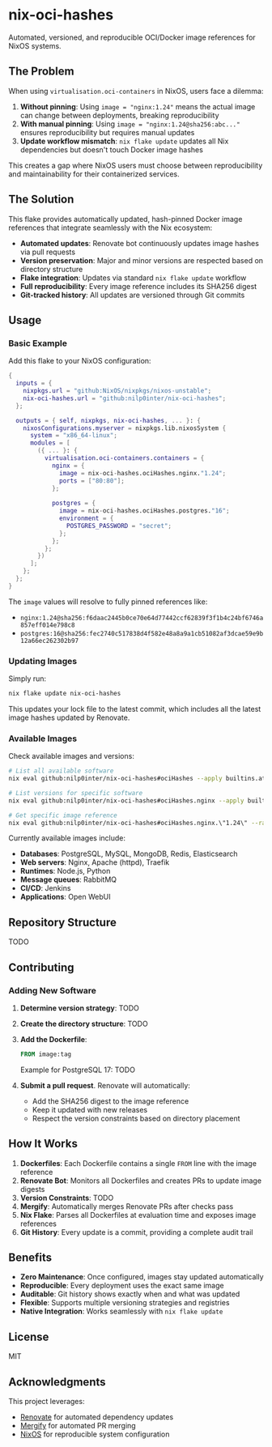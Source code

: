 # nix-oci-hashes

Automated, versioned, and reproducible OCI/Docker image references for NixOS systems.

## The Problem

When using `virtualisation.oci-containers` in NixOS, users face a dilemma:

1. **Without pinning**: Using `image = "nginx:1.24"` means the actual image can change between deployments, breaking reproducibility
2. **With manual pinning**: Using `image = "nginx:1.24@sha256:abc..."` ensures reproducibility but requires manual updates
3. **Update workflow mismatch**: `nix flake update` updates all Nix dependencies but doesn't touch Docker image hashes

This creates a gap where NixOS users must choose between reproducibility and maintainability for their containerized services.

## The Solution

This flake provides automatically updated, hash-pinned Docker image references that integrate seamlessly with the Nix ecosystem:

- **Automated updates**: Renovate bot continuously updates image hashes via pull requests
- **Version preservation**: Major and minor versions are respected based on directory structure
- **Flake integration**: Updates via standard `nix flake update` workflow
- **Full reproducibility**: Every image reference includes its SHA256 digest
- **Git-tracked history**: All updates are versioned through Git commits

## Usage

### Basic Example

Add this flake to your NixOS configuration:

```nix
{
  inputs = {
    nixpkgs.url = "github:NixOS/nixpkgs/nixos-unstable";
    nix-oci-hashes.url = "github:nilp0inter/nix-oci-hashes";
  };

  outputs = { self, nixpkgs, nix-oci-hashes, ... }: {
    nixosConfigurations.myserver = nixpkgs.lib.nixosSystem {
      system = "x86_64-linux";
      modules = [
        ({ ... }: {
          virtualisation.oci-containers.containers = {
            nginx = {
              image = nix-oci-hashes.ociHashes.nginx."1.24";
              ports = ["80:80"];
            };
            
            postgres = {
              image = nix-oci-hashes.ociHashes.postgres."16";
              environment = {
                POSTGRES_PASSWORD = "secret";
              };
            };
          };
        })
      ];
    };
  };
}
```

The `image` values will resolve to fully pinned references like:
- `nginx:1.24@sha256:f6daac2445b0ce70e64d77442ccf62839f3f1b4c24bf6746a857eff014e798c8`
- `postgres:16@sha256:fec2740c517838d4f582e48a8a9a1cb51082af3dcae59e9b12a66ec262302b97`

### Updating Images

Simply run:
```bash
nix flake update nix-oci-hashes
```

This updates your lock file to the latest commit, which includes all the latest image hashes updated by Renovate.

### Available Images

Check available images and versions:
```bash
# List all available software
nix eval github:nilp0inter/nix-oci-hashes#ociHashes --apply builtins.attrNames --json | jq

# List versions for specific software
nix eval github:nilp0inter/nix-oci-hashes#ociHashes.nginx --apply builtins.attrNames --json | jq

# Get specific image reference
nix eval github:nilp0inter/nix-oci-hashes#ociHashes.nginx.\"1.24\" --raw
```

Currently available images include:
- **Databases**: PostgreSQL, MySQL, MongoDB, Redis, Elasticsearch
- **Web servers**: Nginx, Apache (httpd), Traefik
- **Runtimes**: Node.js, Python
- **Message queues**: RabbitMQ
- **CI/CD**: Jenkins
- **Applications**: Open WebUI

## Repository Structure

TODO

## Contributing

### Adding New Software

1. **Determine version strategy**:
   TODO

2. **Create the directory structure**:
   TODO

3. **Add the Dockerfile**:
   ```dockerfile
   FROM image:tag
   ```
   
   Example for PostgreSQL 17:
   TODO

4. **Submit a pull request**. Renovate will automatically:
   - Add the SHA256 digest to the image reference
   - Keep it updated with new releases
   - Respect the version constraints based on directory placement


## How It Works

1. **Dockerfiles**: Each Dockerfile contains a single `FROM` line with the image reference
2. **Renovate Bot**: Monitors all Dockerfiles and creates PRs to update image digests
3. **Version Constraints**: 
   TODO
4. **Mergify**: Automatically merges Renovate PRs after checks pass
5. **Nix Flake**: Parses all Dockerfiles at evaluation time and exposes image references
6. **Git History**: Every update is a commit, providing a complete audit trail

## Benefits

- **Zero Maintenance**: Once configured, images stay updated automatically
- **Reproducible**: Every deployment uses the exact same image
- **Auditable**: Git history shows exactly when and what was updated
- **Flexible**: Supports multiple versioning strategies and registries
- **Native Integration**: Works seamlessly with `nix flake update`

## License

MIT

## Acknowledgments

This project leverages:
- [Renovate](https://docs.renovatebot.com/) for automated dependency updates
- [Mergify](https://mergify.com/) for automated PR merging
- [NixOS](https://nixos.org/) for reproducible system configuration
